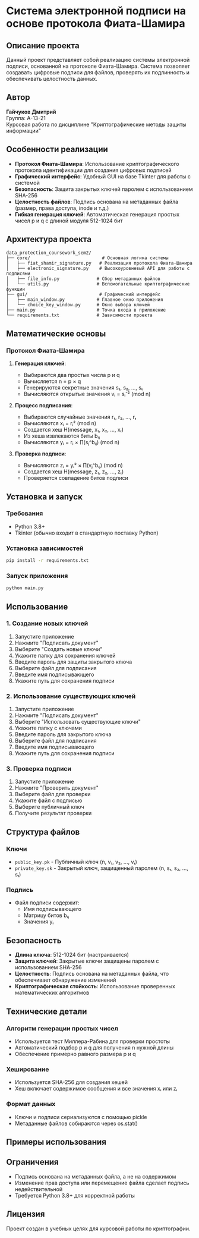 # Система электронной подписи на основе протокола Фиата-Шамира

## Описание проекта

Данный проект представляет собой реализацию системы электронной подписи, основанной на протоколе Фиата-Шамира. Система позволяет создавать цифровые подписи для файлов, проверять их подлинность и обеспечивать целостность данных.

## Автор

**Гайчуков Дмитрий**  
Группа: А-13-21  
Курсовая работа по дисциплине "Криптографические методы защиты информации"

## Особенности реализации

- **Протокол Фиата-Шамира**: Использование криптографического протокола идентификации для создания цифровых подписей
- **Графический интерфейс**: Удобный GUI на базе Tkinter для работы с системой
- **Безопасность**: Защита закрытых ключей паролем с использованием SHA-256
- **Целостность файлов**: Подпись основана на метаданных файла (размер, права доступа, inode и т.д.)
- **Гибкая генерация ключей**: Автоматическая генерация простых чисел p и q с длиной модуля 512-1024 бит

## Архитектура проекта

```
data_protection_coursework_sem2/
├── core/                           # Основная логика системы
│   ├── fiat_shamir_signature.py   # Реализация протокола Фиата-Шамира
│   ├── electronic_signature.py    # Высокоуровневый API для работы с подписями
│   ├── file_info.py              # Сбор метаданных файлов
│   └── utils.py                  # Вспомогательные криптографические функции
├── gui/                           # Графический интерфейс
│   ├── main_window.py            # Главное окно приложения
│   └── choice_key_window.py      # Окно выбора ключей
├── main.py                       # Точка входа в приложение
└── requirements.txt              # Зависимости проекта
```

## Математические основы

### Протокол Фиата-Шамира

1. **Генерация ключей**:
   - Выбираются два простых числа p и q
   - Вычисляется n = p × q
   - Генерируются секретные значения s₁, s₂, ..., sₜ
   - Вычисляются открытые значения vᵢ = sᵢ⁻² (mod n)

2. **Процесс подписания**:
   - Выбираются случайные значения r₁, r₂, ..., rₜ
   - Вычисляются xᵢ = rᵢ² (mod n)
   - Создается хеш H(message, x₁, x₂, ..., xₜ)
   - Из хеша извлекаются биты bᵢⱼ
   - Вычисляются yᵢ = rᵢ × ∏(sⱼ^bᵢⱼ) (mod n)

3. **Проверка подписи**:
   - Вычисляются zᵢ = yᵢ² × ∏(vⱼ^bᵢⱼ) (mod n)
   - Создается хеш H(message, z₁, z₂, ..., zₜ)
   - Проверяется совпадение битов подписи

## Установка и запуск

### Требования

- Python 3.8+
- Tkinter (обычно входит в стандартную поставку Python)

### Установка зависимостей

```bash
pip install -r requirements.txt
```

### Запуск приложения

```bash
python main.py
```

## Использование

### 1. Создание новых ключей

1. Запустите приложение
2. Нажмите "Подписать документ"
3. Выберите "Создать новые ключи"
4. Укажите папку для сохранения ключей
5. Введите пароль для защиты закрытого ключа
6. Выберите файл для подписания
7. Введите имя подписывающего
8. Укажите путь для сохранения подписи

### 2. Использование существующих ключей

1. Запустите приложение
2. Нажмите "Подписать документ"
3. Выберите "Использовать существующие ключи"
4. Укажите папку с ключами
5. Введите пароль для закрытого ключа
6. Выберите файл для подписания
7. Введите имя подписывающего
8. Укажите путь для сохранения подписи

### 3. Проверка подписи

1. Запустите приложение
2. Нажмите "Проверить документ"
3. Выберите файл для проверки
4. Укажите файл с подписью
5. Выберите публичный ключ
6. Получите результат проверки

## Структура файлов

### Ключи
- `public_key.pk` - Публичный ключ (n, v₁, v₂, ..., vₜ)
- `private_key.sk` - Закрытый ключ, защищенный паролем (n, s₁, s₂, ..., sₜ)

### Подпись
- Файл подписи содержит:
  - Имя подписывающего
  - Матрицу битов bᵢⱼ
  - Значения yᵢ

## Безопасность

- **Длина ключа**: 512-1024 бит (настраивается)
- **Защита ключей**: Закрытые ключи защищены паролем с использованием SHA-256
- **Целостность**: Подпись основана на метаданных файла, что обеспечивает обнаружение изменений
- **Криптографическая стойкость**: Использование проверенных математических алгоритмов

## Технические детали

### Алгоритм генерации простых чисел
- Используется тест Миллера-Рабина для проверки простоты
- Автоматический подбор p и q для получения n нужной длины
- Обеспечение примерно равного размера p и q

### Хеширование
- Используется SHA-256 для создания хешей
- Хеш включает содержимое сообщения и все значения xᵢ или zᵢ

### Формат данных
- Ключи и подписи сериализуются с помощью pickle
- Метаданные файлов собираются через os.stat()

## Примеры использования

## Ограничения

- Подпись основана на метаданных файла, а не на содержимом
- Изменение прав доступа или перемещение файла сделает подпись недействительной
- Требуется Python 3.8+ для корректной работы

## Лицензия

Проект создан в учебных целях для курсовой работы по криптографии.

